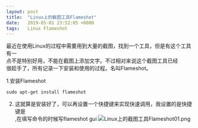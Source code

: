 ```yaml
---
layout: post
title:  "Linux上的截图工具Flameshot"
date:   2019-05-01 23:52:05 +0800
tags:   Linux Flameshot 
---
```


最近在使用Linux的过程中需要用到大量的截图，找到一个工具，但是有这个工具有一\
        点不是特别好用，不能在截图上添加文字。不过相对来说这个截图工具已经\
        很趁手了，所有记录一下安装和使用的过程。名叫Flameshot。

1.安装Flameshot 
```
sudo apt-get install flameshot
```

2. 这就算是安装好了，可以再设置一个快捷键来实现快速调用，我设置的是快捷键是\
        <F1>,在填写命令的时候写flameshot gui
![Linux上的截图工具Flameshot01.png][01]


[01]:{{site.url}}/images/Linux上的截图工具Flameshot01.png
